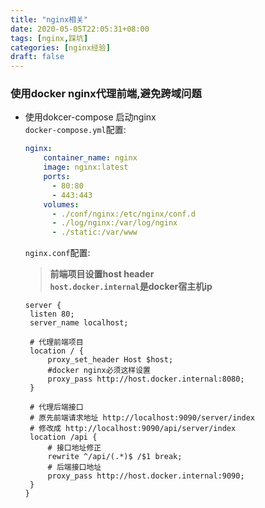 ```yaml
---
title: "nginx相关"
date: 2020-05-05T22:05:31+08:00
tags: [nginx,踩坑]
categories: [nginx经验]
draft: false
---
```

### 使用docker nginx代理前端,避免跨域问题
- 使用dokcer-compose 启动nginx  
   `docker-compose.yml`配置:
   ``` yaml
   nginx:
       container_name: nginx
       image: nginx:latest
       ports: 
         - 80:80
         - 443:443
       volumes: 
         - ./conf/nginx:/etc/nginx/conf.d
         - ./log/nginx:/var/log/nginx
         - ./static:/var/www
   ``` 
   `nginx.conf`配置:  
     > **前端项目设置host header**  
       **`host.docker.internal`是docker宿主机ip**
   ```nginx
   server {
    listen 80;
    server_name localhost; 

    # 代理前端项目
    location / {
        proxy_set_header Host $host;
        #docker nginx必须这样设置
        proxy_pass http://host.docker.internal:8080;
    }

    # 代理后端接口
    # 原先前端请求地址 http://localhost:9090/server/index
    # 修改成 http://localhost:9090/api/server/index
    location /api {
        # 接口地址修正
        rewrite ^/api/(.*)$ /$1 break;
        # 后端接口地址
        proxy_pass http://host.docker.internal:9090;
    }
   }
   ```

